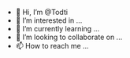 - 👋 Hi, I’m @Todti
- 👀 I’m interested in ...
- 🌱 I’m currently learning ...
- 💞️ I’m looking to collaborate on ...
- 📫 How to reach me ...

<!---
Todti/Todti is a ✨ special ✨ repository because its `README.md` (this file) appears on your GitHub profile.
You can click the Preview link to take a look at your changes.
--->
